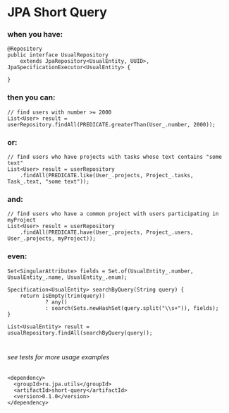 # JPA Short Query

### when you have:

    @Repository
    public interface UsualRepository
        extends JpaRepository<UsualEntity, UUID>, JpaSpecificationExecutor<UsualEntity> {

    }

### then you can:

    // find users with number >= 2000
    List<User> result = userRepository.findAll(PREDICATE.greaterThan(User_.number, 2000));

### or:

    // find users who have projects with tasks whose text contains "some text"
    List<User> result = userRepository
        .findAll(PREDICATE.like(User_.projects, Project_.tasks, Task_.text, "some text"));

### and:

    // find users who have a common project with users participating in myProject
    List<User> result = userRepository
        .findAll(PREDICATE.have(User_.projects, Project_.users, User_.projects, myProject));

### even:

    Set<SingularAttribute> fields = Set.of(UsualEntity_.number, UsualEntity_.name, UsualEntity_.enum);

    Specification<UsualEntity> searchByQuery(String query) {
        return isEmpty(trim(query))
                ? any()
                : search(Sets.newHashSet(query.split("\\s+")), fields);
    }

    List<UsualEntity> result = usualRepository.findAll(searchByQuery(query));

#
###### see tests for more usage examples

    <dependency>
      <groupId>ru.jpa.utils</groupId>
      <artifactId>short-query</artifactId>
      <version>0.1.0</version>
    </dependency>
